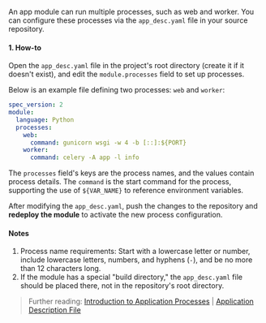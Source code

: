 An app module can run multiple processes, such as web and worker. You can configure these processes via the `app_desc.yaml` file in your source repository.

#### 1. How-to

Open the `app_desc.yaml` file in the project's root directory (create it if it doesn't exist), and edit the `module.processes` field to set up processes.

Below is an example file defining two processes: `web` and `worker`:

```yaml
spec_version: 2
module:
  language: Python
  processes:
    web:
      command: gunicorn wsgi -w 4 -b [::]:${PORT}
    worker:
      command: celery -A app -l info
```

The `processes` field's keys are the process names, and the values contain process details. The `command` is the start command for the process, supporting the use of `${VAR_NAME}` to reference environment variables.

After modifying the `app_desc.yaml`, push the changes to the repository and **redeploy the module** to activate the new process configuration.

#### Notes

1. Process name requirements: Start with a lowercase letter or number, include lowercase letters, numbers, and hyphens (`-`), and be no more than 12 characters long.
2. If the module has a special "build directory," the `app_desc.yaml` file should be placed there, not in the repository's root directory.

> Further reading: [Introduction to Application Processes](PROCFILE_DOC) | [Application Description File](APP_DESC_DOC)